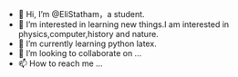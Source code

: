 - 👋 Hi, I’m @EliStatham，a student.
- 👀 I’m interested in learning new things.I am interested in physics,computer,history and nature.
- 🌱 I’m currently learning python latex.
- 💞️ I’m looking to collaborate on ...
- 📫 How to reach me ...

<!---
EliStatham/EliStatham is a ✨ special ✨ repository because its `README.md` (this file) appears on your GitHub profile.
You can click the Preview link to take a look at your changes.
--->
